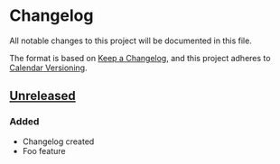# Changelog
All notable changes to this project will be documented in this file.

The format is based on [Keep a Changelog](https://keepachangelog.com/en/1.0.0/),
and this project adheres to [Calendar Versioning](https://calver.org/#scheme).

## [Unreleased]

### Added
- Changelog created
- Foo feature


[Unreleased]: https://github.com/murat/gomstore/master